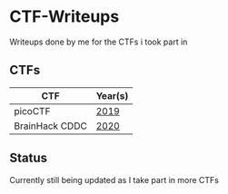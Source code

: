 # CTF-Writeups
Writeups done by me for the CTFs i took part in

## CTFs
|CTF| Year(s)|
|---|---|
|picoCTF|[2019](./PicoCTF/2019)
|BrainHack CDDC|[2020](./Brainhack-CDDC-2020-Writeups)

## Status
Currently still being updated as I take part in more CTFs

